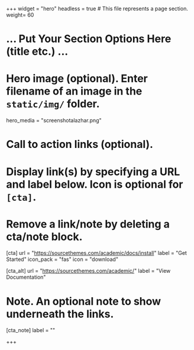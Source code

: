 +++
widget = "hero"
headless = true  # This file represents a page section.
weight= 60

# ... Put Your Section Options Here (title etc.) ...

# Hero image (optional). Enter filename of an image in the `static/img/` folder.
hero_media = "screenshotalazhar.png"

# Call to action links (optional).
#   Display link(s) by specifying a URL and label below. Icon is optional for `[cta]`.
#   Remove a link/note by deleting a cta/note block.
[cta]
  url = "https://sourcethemes.com/academic/docs/install"
  label = "Get Started"
  icon_pack = "fas"
  icon = "download"
  
[cta_alt]
  url = "https://sourcethemes.com/academic/"
  label = "View Documentation"

# Note. An optional note to show underneath the links.
[cta_note]
  label = ""
  
  +++
